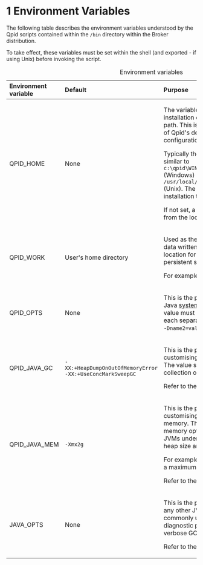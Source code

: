 # <span class="header-section-number">1</span> Environment Variables

The following table describes the environment variables understood by
the Qpid scripts contained within the `/bin` directory within the Broker
distribution.

To take effect, these variables must be set within the shell (and
exported - if using Unix) before invoking the script.

<table>
<caption>Environment variables</caption>
<colgroup>
<col width="33%" />
<col width="33%" />
<col width="33%" />
</colgroup>
<thead>
<tr class="header">
<th align="left">Environment variable</th>
<th align="left">Default</th>
<th align="left">Purpose</th>
</tr>
</thead>
<tbody>
<tr class="odd">
<td align="left">QPID_HOME</td>
<td align="left"><p>None</p></td>
<td align="left"><p>The variable used to tell the Broker its installation directory. It must be an absolute path. This is used to determine the location of Qpid's dependency JARs and some configuration files.</p>
<p>Typically the value of this variable will look similar to <code>c:\qpid\WINDOWSEXTRACTEDBROKERDIRNAME</code> (Windows) or <code>/usr/local/qpid/UNIXEXTRACTEDBROKERDIRNAME</code> (Unix). The installation prefix will differ from installation to installation.</p>
<p>If not set, a value for <code>QPID_HOME</code> is derived from the location of the script itself.</p></td>
</tr>
<tr class="even">
<td align="left">QPID_WORK</td>
<td align="left"><p>User's home directory</p></td>
<td align="left"><p>Used as the default root directory for any data written by the Broker. This is the default location for any message data written to persistent stores and the Broker's log file.</p>
<p>For example, <code>QPID_WORK=/var/qpidwork</code>.</p></td>
</tr>
<tr class="odd">
<td align="left">QPID_OPTS</td>
<td align="left"><p>None</p></td>
<td align="left"><p>This is the preferred mechanism for passing Java <a href="#Java-Broker-Appendix-System-Properties">system properties</a> to the Broker. The value must be a list of system properties each separate by a space. <code>-Dname1=value1                   -Dname2=value2</code>.</p></td>
</tr>
<tr class="even">
<td align="left">QPID_JAVA_GC</td>
<td align="left"><code>-XX:+HeapDumpOnOutOfMemoryError -XX:+UseConcMarkSweepGC</code></td>
<td align="left"><p>This is the preferred mechanism for customising garbage collection behaviour. The value should contain valid garbage collection options(s) for the target JVM.</p>
<p>Refer to the JVM's documentation for details.</p></td>
</tr>
<tr class="odd">
<td align="left">QPID_JAVA_MEM</td>
<td align="left"><code>-Xmx2g</code></td>
<td align="left"><p>This is the preferred mechanism for customising the size of the JVM's heap memory. The value should contain valid memory option(s) for the target JVM. Oracle JVMs understand <code>-Xmx</code> to specify a maximum heap size and <code>-Xms</code> an initial size.</p>
<p>For example, <code>QPID_JAVA_MEM=-Xmx6g</code> would set a maximum heap size of 6GB.</p>
<p>Refer to the JVM's documentation for details.</p></td>
</tr>
<tr class="even">
<td align="left">JAVA_OPTS</td>
<td align="left">None</td>
<td align="left"><p>This is the preferred mechanism for passing any other JVM options. This variable is commonly used to pass options for diagnostic purposes, for instance to turn on verbose GC. <code>-verbose:gc</code>.</p>
<p>Refer to the JVM's documentation for details.</p></td>
</tr>
</tbody>
</table>


